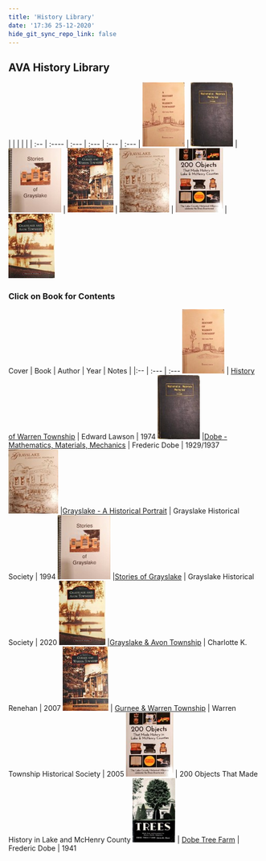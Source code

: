 ```yaml
---
title: 'History Library'
date: '17:36 25-12-2020'
hide_git_sync_repo_link: false
---
```


## AVA History Library

| | | | | |
:--  | :---- | :--- | :--- | :--- | :--- |
[![1]][History of Warren Township] | [![2]][Dobe - Mathematics, Materials, Mechanics] | [![3]][Stories of Grayslake] | [![4]][Gurnee & Warren Township] | [![5]][Grayslake - A Historical Portrait] | ![6] | [![7]][Grayslake & Avon Township]

### Click on Book for Contents
Cover | Book | Author | Year | Notes
| |:-- | :--- | :---
[![1]][History of Warren Township] | [History of Warren Township] | Edward Lawson | 1974
[![2]][Dobe - Mathematics, Materials, Mechanics] |[Dobe - Mathematics, Materials, Mechanics] | Frederic Dobe | 1929/1937
[![5]][Grayslake - A Historical Portrait] |[Grayslake - A Historical Portrait] | Grayslake Historical Society | 1994
[![3]][Stories of Grayslake] |[Stories of Grayslake] | Grayslake Historical Society | 2020
[![7]][Grayslake & Avon Township] |[Grayslake & Avon Township] | Charlotte K. Renehan | 2007
[![4]][Gurnee & Warren Township] | [Gurnee & Warren Township]  | Warren Township Historical Society | 2005
![6] | 200 Objects That Made History in Lake and McHenry County
[![8]][Dobe Tree Farm] | [Dobe Tree Farm] | Frederic Dobe | 1941 


[AVA History Library]: https://photos.app.goo.gl/AaDfwQA7BU7S54jw8
[History of Warren Township]: https://photos.app.goo.gl/9KenHSQwmJaYVuJy8
[Dobe - Mathematics, Materials, Mechanics]: https://photos.app.goo.gl/itLTGbRo8m43rDRT7
[Stories of Grayslake]: https://photos.app.goo.gl/RYmiqDFxEp4qUyx69
[Grayslake & Avon Township]: https://photos.app.goo.gl/iRZM7qMJfP6ZczR66
[Gurnee & Warren Township]: https://photos.app.goo.gl/p1SvTRm2bqmEhZdt8
[Grayslake - A Historical Portrait]: https://photos.app.goo.gl/Ugt9MzDcYXyMAahC6
[Dobe Tree Farm]: https://files.arborvista.org/history/Dobe_Tree_Farm.pdf


[1]: History_Warren_Township_tn.jpg
[2]: Dobe_Mathematics_Materials_Mechanics_tn.jpg
[3]: Stories_of_Grayslake_tn.jpg
[4]: Gurnee_Warren_Township_Images_tn.jpg
[5]: Grayslake_Portrait_tn.jpg
[6]: 200_Objects_tn.jpg
[7]: Grayslake_Avon_Township_Images_tn.jpg
[8]: Dobe_Tree_Farm_tn.jpg

